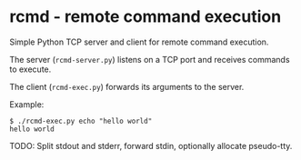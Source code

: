 # rcmd - remote command execution
Simple Python TCP server and client for remote command execution.

The server (`rcmd-server.py`) listens on a TCP port and receives commands to execute.

The client (`rcmd-exec.py`) forwards its arguments to the server.

Example:
```
$ ./rcmd-exec.py echo "hello world"
hello world
```

TODO: Split stdout and stderr, forward stdin, optionally allocate pseudo-tty.
